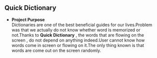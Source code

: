 <h2><b>Quick Dictionary</b></h2>

<ul type="square">
    <li>
    <b>Project Purpose</b></li>
    Dictionaries are one of the best beneficial guides for our lives.Problem was that we actually do not know whether word is memorized or not.Thanks to <b>Quick Dictionary</b> , the words that are flowing on the screen , do not depend on anything indeed.User cannot know how words come in screen or flowing on it.The only thing known is that words are come out on the screen randomly.
</ul>
